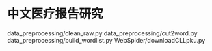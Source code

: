 # 中文医疗报告研究
data_preprocessing/clean_raw.py
data_preprocessing/cut2word.py
data_preprocessing/build_wordlist.py
WebSpider/downloadCLLpku.py
